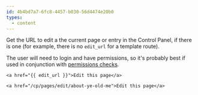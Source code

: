 ```yaml
---
id: 4b4bd7a7-6fc8-4457-b030-56d4474e20b0
types:
  - content
---
```

Get the URL to edit a the current page or entry in the Control Panel, if there is one (for example, there is no `edit_url` for a template route).

The user will need to login and have permissions, so it's probably best if used in conjunction with [permissions checks](/reference/tags/user-can).

```
<a href="{{ edit_url }}">Edit this page</a>
```

``` .language-output
<a href="/cp/pages/edit/about-ye-old-me">Edit this page</a>
```
